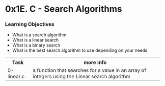 <h1>0x1E. C - Search Algorithms</h1>

<h3> Learning Objectives</h3>
<ul>
<li>What is a search algorithm</li>
<li>What is a linear search</li>
<li>What is a binary search</li>
<li>What is the best search algorithm to use depending on your needs</li>
</ul>
<table>
<tr>
<th>Task</th>
<th>more info</th>
</tr>
<tr>
<td>0-linear.c</td>
<td>a function that searches for a value in an array of integers using the Linear search algorithm</td>
</tr>
</table>
